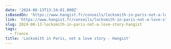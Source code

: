 ```yaml
---
date: '2024-08-13T13:24:01.000Z'
isBasedOn: 'https://www.hangist.fr/conseils/locksmith-in-paris-not-a-love-story/'
link: 'https://www.hangist.fr/conseils/locksmith-in-paris-not-a-love-story/'
slug: 2024-08-13-locksmith-in-paris-not-a-love-story-hangist
tags:
  - france
title: 'Locksmith in Paris, not a love story - Hangist'
---
```

 
